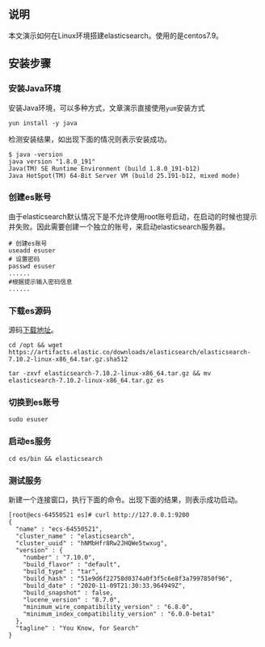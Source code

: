 ## 说明

本文演示如何在Linux环境搭建elasticsearch。使用的是centos7.9。

## 安装步骤

### 安装Java环境

安装Java环境，可以多种方式，文章演示直接使用`yum`安装方式

```shell
yun install -y java
```
检测安装结果，如出现下面的情况则表示安装成功。
```shell
$ java -version
java version "1.8.0_191"
Java(TM) SE Runtime Environment (build 1.8.0_191-b12)
Java HotSpot(TM) 64-Bit Server VM (build 25.191-b12, mixed mode)
```

### 创建es账号

由于elasticsearch默认情况下是不允许使用root账号启动，在启动的时候也提示并失败。因此需要创建一个独立的账号，来启动elasticsearch服务器。
```shell
# 创建es账号
useadd esuser
# 设置密码
passwd esuser
......
#根据提示输入密码信息
......
```

### 下载es源码

源码[下载地址](https://www.elastic.co/cn/downloads/past-releases/elasticsearch-7-10-2)。
```shell
cd /opt && wget https://artifacts.elastic.co/downloads/elasticsearch/elasticsearch-7.10.2-linux-x86_64.tar.gz.sha512

tar -zxvf elasticsearch-7.10.2-linux-x86_64.tar.gz && mv elasticsearch-7.10.2-linux-x86_64.tar.gz es
```

### 切换到es账号

```shell
sudo esuser
```

### 启动es服务

```shell
cd es/bin && elasticsearch
```

### 测试服务

新建一个连接窗口，执行下面的命令。出现下面的结果，则表示成功启动。
```shell
[root@ecs-64550521 es]# curl http://127.0.0.1:9200
{
  "name" : "ecs-64550521",
  "cluster_name" : "elasticsearch",
  "cluster_uuid" : "hNMbHfr8Rw2JHQWe5twxug",
  "version" : {
    "number" : "7.10.0",
    "build_flavor" : "default",
    "build_type" : "tar",
    "build_hash" : "51e9d6f22758d0374a0f3f5c6e8f3a7997850f96",
    "build_date" : "2020-11-09T21:30:33.964949Z",
    "build_snapshot" : false,
    "lucene_version" : "8.7.0",
    "minimum_wire_compatibility_version" : "6.8.0",
    "minimum_index_compatibility_version" : "6.0.0-beta1"     
  },
  "tagline" : "You Know, for Search"
}
```
